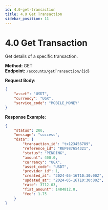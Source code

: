 ```yaml
---
id: 4.0-get-transaction
title: 4.0 Get Transaction
sidebar_position: 11
---
```


# 4.0 Get Transaction

Get details of a specific transaction.

**Method:** GET  
**Endpoint:** `/accounts/getTransaction/{id}`

**Request Body:**
```json
{
    "asset": "USDT",
    "currency": "UGX",
    "service_code": "MOBILE_MONEY"
}
```

**Response Example:**
```json
{
    "status": 200,
    "message": "success",
    "data": {
        "transaction_id": "tx123456789",
        "reference_id": "REF987654321",
        "status": "PENDING",
        "amount": 400.0,
        "currency": "UGX",
        "asset_code": "USDT",
        "provider_id": 1,
        "created_at": "2024-05-16T10:30:00Z",
        "updated_at": "2024-05-16T10:30:00Z",
        "rate": 3712.03,
        "fiat_amount": 1484812.0,
        "fee": 1.75
    }
}
``` 